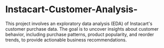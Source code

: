 # Instacart-Customer-Analysis-
This project involves an exploratory data analysis (EDA) of Instacart's customer purchase data. The goal is to uncover insights about customer behavior, including purchase patterns, product popularity, and reorder trends, to provide actionable business recommendations.
